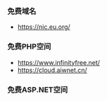 ### 免费域名
- https://nic.eu.org/
### 免费PHP空间
- https://www.infinityfree.net/
- https://cloud.aiwnet.cn/
### 免费ASP.NET空间
